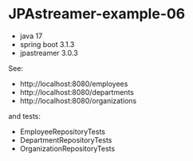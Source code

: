 # JPAstreamer-example-06
- java 17
- spring boot 3.1.3
- jpastreamer 3.0.3

See:
- http://localhost:8080/employees
- http://localhost:8080/departments
- http://localhost:8080/organizations

and tests:
- EmployeeRepositoryTests
- DepartmentRepositoryTests
- OrganizationRepositoryTests
